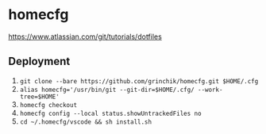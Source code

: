 # homecfg

https://www.atlassian.com/git/tutorials/dotfiles


## Deployment

1. `git clone --bare https://github.com/grinchik/homecfg.git $HOME/.cfg`
1. `alias homecfg='/usr/bin/git --git-dir=$HOME/.cfg/ --work-tree=$HOME'`
1. `homecfg checkout`
1. `homecfg config --local status.showUntrackedFiles no`
1. `cd ~/.homecfg/vscode && sh install.sh`
